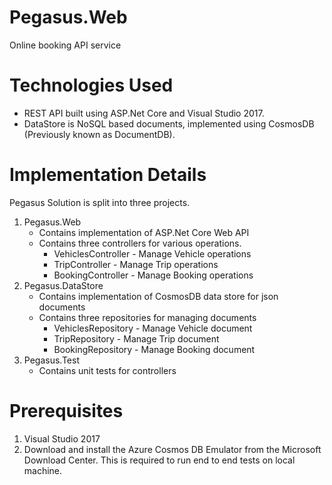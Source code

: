 # Pegasus.Web
Online booking API service

# Technologies Used

- REST API built using ASP.Net Core and Visual Studio 2017.
- DataStore is NoSQL based documents, implemented using CosmosDB (Previously known as DocumentDB).

# Implementation Details

Pegasus Solution is split into three projects.
1. Pegasus.Web 
	- Contains implementation of ASP.Net Core Web API
	- Contains three controllers for various operations.
		- VehiclesController - Manage Vehicle operations
		- TripController - Manage Trip operations
		- BookingController - Manage Booking operations
2. Pegasus.DataStore
	- Contains implementation of CosmosDB data store for json documents
	- Contains three repositories for managing documents
		- VehiclesRepository - Manage Vehicle document
		- TripRepository - Manage Trip document
		- BookingRepository - Manage Booking document
3. Pegasus.Test
	- Contains unit tests for controllers

# Prerequisites

1. Visual Studio 2017
2. Download and install the Azure Cosmos DB Emulator from the Microsoft Download Center. This is required to run end to end tests on local machine.
